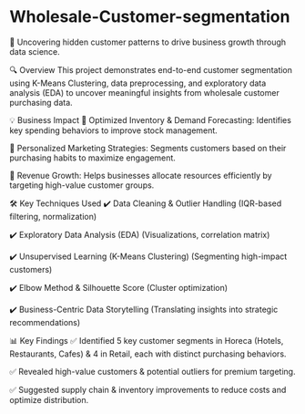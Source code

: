 # Wholesale-Customer-segmentation
🚀 Uncovering hidden customer patterns to drive business growth through data science.

🔍 Overview
This project demonstrates end-to-end customer segmentation using K-Means Clustering, data preprocessing, and exploratory data analysis (EDA) to uncover meaningful insights from wholesale customer purchasing data.

💡 Business Impact
📌 Optimized Inventory & Demand Forecasting: Identifies key spending behaviors to improve stock management.

📌 Personalized Marketing Strategies: Segments customers based on their purchasing habits to maximize engagement.

📌 Revenue Growth: Helps businesses allocate resources efficiently by targeting high-value customer groups.

🛠️ Key Techniques Used
✔️ Data Cleaning & Outlier Handling (IQR-based filtering, normalization)

✔️ Exploratory Data Analysis (EDA) (Visualizations, correlation matrix)

✔️ Unsupervised Learning (K-Means Clustering) (Segmenting high-impact customers)

✔️ Elbow Method & Silhouette Score (Cluster optimization)

✔️ Business-Centric Data Storytelling (Translating insights into strategic recommendations)

📊 Key Findings
✅ Identified 5 key customer segments in Horeca (Hotels, Restaurants, Cafes) & 4 in Retail, each with distinct purchasing behaviors.

✅ Revealed high-value customers & potential outliers for premium targeting.

✅ Suggested supply chain & inventory improvements to reduce costs and optimize distribution.
